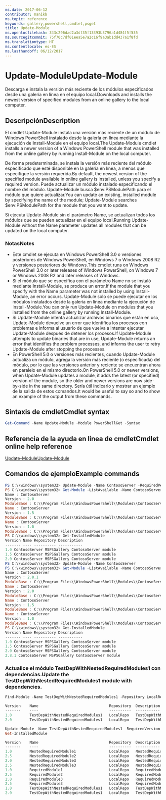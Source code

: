 ```yaml
---
ms.date: 2017-06-12
contributor: manikb
ms.topic: reference
keywords: gallery,powershell,cmdlet,psget
title: Update-Module
ms.openlocfilehash: 343c296dad2a3df35f13393b3796a1d484f5f535
ms.sourcegitcommit: 75f70c7df01eea5e7a2c16f9a3ab1dd437a1f8fd
ms.translationtype: HT
ms.contentlocale: es-ES
ms.lasthandoff: 06/12/2017
---
```

# <a name="update-module"></a><span data-ttu-id="58413-103">Update-Module</span><span class="sxs-lookup"><span data-stu-id="58413-103">Update-Module</span></span>

<span data-ttu-id="58413-104">Descarga e instala la versión más reciente de los módulos especificados desde una galería en línea en el equipo local.</span><span class="sxs-lookup"><span data-stu-id="58413-104">Downloads and installs the newest version of specified modules from an online gallery to the local computer.</span></span>

## <a name="description"></a><span data-ttu-id="58413-105">Descripción</span><span class="sxs-lookup"><span data-stu-id="58413-105">Description</span></span>

<span data-ttu-id="58413-106">El cmdlet Update-Module instala una versión más reciente de un módulo de Windows PowerShell instalado desde la galería en línea mediante la ejecución de Install-Module en el equipo local.</span><span class="sxs-lookup"><span data-stu-id="58413-106">The Update-Module cmdlet installs a newer version of a Windows PowerShell module that was installed from the online gallery by running Install-Module on the local computer.</span></span>

<span data-ttu-id="58413-107">De forma predeterminada, se instala la versión más reciente del módulo especificado que esté disponible en la galería en línea, a menos que especifique la versión requerida.</span><span class="sxs-lookup"><span data-stu-id="58413-107">By default, the newest version of the specified module available in online gallery is installed, unless you specify a required version.</span></span> <span data-ttu-id="58413-108">Puede actualizar un módulo instalado especificando el nombre del módulo. Update-Module busca $env:PSModulePath para el módulo que quiere actualizar.</span><span class="sxs-lookup"><span data-stu-id="58413-108">You can update an existing, installed module by specifying the name of the module; Update-Module searches $env:PSModulePath for the module that you want to update.</span></span>

<span data-ttu-id="58413-109">Si ejecuta Update-Module sin el parámetro Name, se actualizan todos los módulos que se pueden actualizar en el equipo local.</span><span class="sxs-lookup"><span data-stu-id="58413-109">Running Update-Module without the Name parameter updates all modules that can be updated on the local computer.</span></span>

### <a name="notes"></a><span data-ttu-id="58413-110">Notas</span><span class="sxs-lookup"><span data-stu-id="58413-110">Notes</span></span>

- <span data-ttu-id="58413-111">Este cmdlet se ejecuta en Windows PowerShell 3.0 o versiones posteriores de Windows PowerShell, en Windows 7 o Windows 2008 R2 y versiones posteriores de Windows.</span><span class="sxs-lookup"><span data-stu-id="58413-111">This cmdlet runs on Windows PowerShell 3.0 or later releases of Windows PowerShell, on Windows 7 or Windows 2008 R2 and later releases of Windows.</span></span>
- <span data-ttu-id="58413-112">Si el módulo que se especifica con el parámetro Name no se instaló mediante Install-Module, se produce un error.</span><span class="sxs-lookup"><span data-stu-id="58413-112">If the module that you specify with the Name parameter was not installed by using Install-Module, an error occurs.</span></span> <span data-ttu-id="58413-113">Update-Module solo se puede ejecutar en los módulos instalados desde la galería en línea mediante la ejecución de Install-Module.</span><span class="sxs-lookup"><span data-stu-id="58413-113">You can only run Update-Module on modules that you installed from the online gallery by running Install-Module.</span></span>
- <span data-ttu-id="58413-114">Si Update-Module intenta actualizar archivos binarios que están en uso, Update-Module devuelve un error que identifica los procesos con problemas e informa al usuario de que vuelva a intentar ejecutar Update-Module después de detener los procesos.</span><span class="sxs-lookup"><span data-stu-id="58413-114">If Update-Module attempts to update binaries that are in use, Update-Module returns an error that identifies the problem processes, and informs the user to retry Update-Module after stopping the processes.</span></span>
- <span data-ttu-id="58413-115">En PowerShell 5.0 o versiones más recientes, cuando Update-Module actualiza un módulo, agrega la versión más reciente (o especificada) del módulo, por lo que las versiones anterior y reciente se encuentran ahora en paralelo en el mismo directorio.</span><span class="sxs-lookup"><span data-stu-id="58413-115">On PowerShell 5.0 or newer versions, when Update-Module updates a module, it adds the latest (or specified) version of the module, so the older and newer versions are now side-by-side in the same directory.</span></span> <span data-ttu-id="58413-116">Sería útil indicarlo y mostrar un ejemplo de la salida de estos comandos.</span><span class="sxs-lookup"><span data-stu-id="58413-116">It would be useful to say so and to show an example of the output from these commands.</span></span>


## <a name="cmdlet-syntax"></a><span data-ttu-id="58413-117">Sintaxis de cmdlet</span><span class="sxs-lookup"><span data-stu-id="58413-117">Cmdlet syntax</span></span>
```powershell
Get-Command -Name Update-Module -Module PowerShellGet -Syntax
```

## <a name="cmdlet-online-help-reference"></a><span data-ttu-id="58413-118">Referencia de la ayuda en línea de cmdlet</span><span class="sxs-lookup"><span data-stu-id="58413-118">Cmdlet online help reference</span></span>

[<span data-ttu-id="58413-119">Update-Module</span><span class="sxs-lookup"><span data-stu-id="58413-119">Update-Module</span></span>](http://go.microsoft.com/fwlink/?LinkID=398576)


## <a name="example-commands"></a><span data-ttu-id="58413-120">Comandos de ejemplo</span><span class="sxs-lookup"><span data-stu-id="58413-120">Example commands</span></span>

```powershell
PS C:\\windows\\system32> Update-Module -Name ContosoServer -RequiredVersion 1.5
PS C:\\windows\\system32> Get-Module -ListAvailable -Name ContosoServer | Format-List Name,Version,ModuleBase
Name : ContosoServer
Version : 2.0
ModuleBase : C:\\Program Files\\WindowsPowerShell\\Modules\\ContosoServer\\2.0
Name : ContosoServer
Version : 1.5
ModuleBase : C:\\Program Files\\WindowsPowerShell\\Modules\\ContosoServer\\1.5
Name : ContosoServer
Version : 1.0
ModuleBase : C:\\Program Files\\WindowsPowerShell\\Modules\\ContosoServer\\1.0
PS C:\\windows\\system32> Get-InstalledModule
Version Name Repository Description
------- ---- ---------- -----------
1.0 ContosoServer MSPSGallery ContosoServer module
1.5 ContosoServer MSPSGallery ContosoServer module
2.0 ContosoServer MSPSGallery ContosoServer module
PS C:\\windows\\system32> Update-Module -Name ContosoServer
PS C:\\windows\\system32> Get-Module -ListAvailable -Name ContosoServer | Format-List Name,Version,ModuleBase
Name : ContosoServer
Version : 2.8.1
ModuleBase : C:\\Program Files\\WindowsPowerShell\\Modules\\ContosoServer\\2.8.1
Name : ContosoServer
Version : 2.0
ModuleBase : C:\\Program Files\\WindowsPowerShell\\Modules\\ContosoServer\\2.0
Name : ContosoServer
Version : 1.5
ModuleBase : C:\\Program Files\\WindowsPowerShell\\Modules\\ContosoServer\\1.5
Name : ContosoServer
Version : 1.0
ModuleBase : C:\\Program Files\\WindowsPowerShell\\Modules\\ContosoServer\\1.0
PS C:\\windows\\system32> Get-InstalledModule
Version Name Repository Description
------- ---- ---------- -----------
1.0 ContosoServer MSPSGallery ContosoServer module
1.5 ContosoServer MSPSGallery ContosoServer module
2.0 ContosoServer MSPSGallery ContosoServer module
2.8.1 ContosoServer MSPSGallery ContosoServer module
```


###  <a name="update-the-testdepwithnestedrequiredmodules1-module-with-dependencies"></a><span data-ttu-id="58413-121">Actualice el módulo TestDepWithNestedRequiredModules1 con dependencias.</span><span class="sxs-lookup"><span data-stu-id="58413-121">Update the TestDepWithNestedRequiredModules1 module with dependencies.</span></span>
```powershell
Find-Module -Name TestDepWithNestedRequiredModules1 -Repository LocalRepo -AllVersions

Version    Name                                Repository  Description
-------    ----                                ----------  -----------
1.0        TestDepWithNestedRequiredModules1   LocalRepo   TestDepWithNestedRequiredModules1 module
2.0        TestDepWithNestedRequiredModules1   LocalRepo   TestDepWithNestedRequiredModules1 module

Update-Module -Name TestDepWithNestedRequiredModules1 -RequiredVersion 2.0
Get-InstalledModule

Version    Name                                Repository  Description
-------    ----                                ----------  -----------
1.0        NestedRequiredModule1               LocalRepo   NestedRequiredModule1 module
2.5        NestedRequiredModule2               LocalRepo   NestedRequiredModule2 module
2.0        NestedRequiredModule3               LocalRepo   NestedRequiredModule3 module
2.5        NestedRequiredModule3               LocalRepo   NestedRequiredModule3 module
1.0        RequiredModule1                     LocalRepo   RequiredModule1 module
2.5        RequiredModule2                     LocalRepo   RequiredModule2 module
2.0        RequiredModule3                     LocalRepo   RequiredModule3 module
2.5        RequiredModule3                     LocalRepo   RequiredModule3 module
1.0        TestDepWithNestedRequiredModules1   LocalRepo   TestDepWithNestedRequiredModules1 module
2.0        TestDepWithNestedRequiredModules1   LocalRepo   TestDepWithNestedRequiredModules1 module
```

